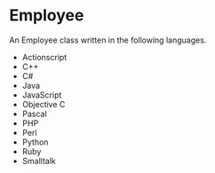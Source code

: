 # Employee

An Employee class written in the following languages.

* Actionscript
* C++
* C#
* Java
* JavaScript
* Objective C
* Pascal
* PHP
* Perl
* Python
* Ruby
* Smalltalk